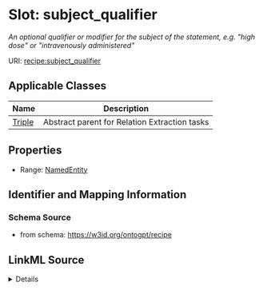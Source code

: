 # Slot: subject_qualifier
_An optional qualifier or modifier for the subject of the statement, e.g. "high dose" or "intravenously administered"_


URI: [recipe:subject_qualifier](http://w3id.org/ontogpt/recipe/subject_qualifier)



<!-- no inheritance hierarchy -->




## Applicable Classes

| Name | Description |
| --- | --- |
[Triple](Triple.md) | Abstract parent for Relation Extraction tasks






## Properties

* Range: [NamedEntity](NamedEntity.md)







## Identifier and Mapping Information







### Schema Source


* from schema: https://w3id.org/ontogpt/recipe




## LinkML Source

<details>
```yaml
name: subject_qualifier
description: An optional qualifier or modifier for the subject of the statement, e.g.
  "high dose" or "intravenously administered"
from_schema: https://w3id.org/ontogpt/recipe
rank: 1000
alias: subject_qualifier
owner: Triple
domain_of:
- Triple
range: NamedEntity

```
</details>
